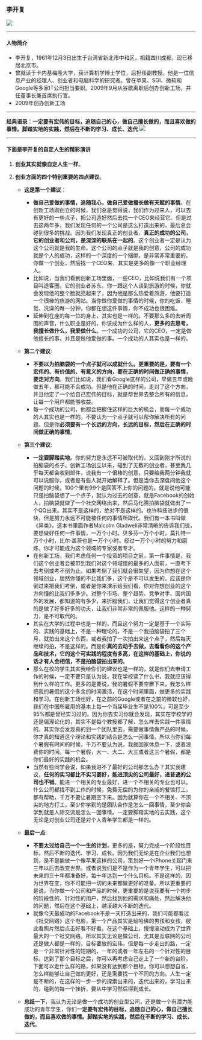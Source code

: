 ### 李开复
<a href="https://sm.ms/image/lDEYqwpOiIgctNP" target="_blank"><img src="https://i.loli.net/2019/10/13/lDEYqwpOiIgctNP.jpg" ></a>
<hr/>

#### 人物简介
- 李开复，1961年12月3日出生于台湾省新北市中和区，祖籍四川成都，现已移居北京市。
- 曾就读于卡内基梅隆大学，获计算机学博士学位，后担任副教授。他是一位信息产业的经理人、创业者和电脑科学的研究者。曾在苹果、SGI、微软和Google等多家IT公司担当要职。2009年9月从谷歌离职后创办创新工场，并任董事长兼首席执行官。
- 2009年创办创新工场
<hr/>

**经典语录**：**一定要有宏伟的目标，追随自己的心，做自己擅长做的，而且喜欢做的事情。脚踏实地的实践，然后在不断的学习、成长、迭代**
<a href="https://sm.ms/image/NHf2jRdCzG65Xgu" target="_blank"><img src="https://i.loli.net/2019/10/13/NHf2jRdCzG65Xgu.jpg" ></a>
<hr/>

#### 下面是李开复的自定人生的精彩演讲

1. **创业其实就像自定人生一样**。

2. **创业方面的四个特别重要的四点建议**。
    - **这是第一个建议**：
      - **做自己爱做的事情，追随我心，做自己爱做擅长做有天赋的事情**。在创新工场刚创立的时候，我们总是觉得说，我们作为过来人，可以去有更好的一些点子，把公司造好然后去找一个CEO来经营它。但是过去这两年多，我们发现任何的一个公司是这么打造出来的，最后总会碰到很多的挑战。因为我们发现真正的创业者，**真正的成功的公司，它的创业者和公司，是深深的联系在一起的**。这个创业者一定是认为这个公司就是我的生命，这个公司的点子就是我的创意，公司的成功就是个人的成功，这样的一个深度的一个捆绑，是非常非常重要的。你做一个创业，然后找一个CEO来，其实是更多的像一个职业经理人。
      - 比如说，当我们看到创新工场里面，一些CEO，比如说我们有一个项目叫途客圈，它的创业者苏东。你一跟这个人谈到旅游的时候，你就会发现他的整个脸就亮起来了，因为他是那么热爱着旅游，他要打造一个很棒的旅游的网站。当你做你爱做的事情的时候，你的吃饭、睡觉、洗澡的每一分钟，你都在想这件事情，你不成功也很困难。
      - 延伸到在座的每一位的身上，其实也是一样的。不要那么多的去听周围的声音，什么职业是好的，你该成为什么样的人，**更多的去思考，我擅长做什么，我爱做什么**。一个成功的公司，它的CEO，一定是做他擅长的事，并且是做他爱做的事。一个成功的人其实也是一样的。

    - **第二个建议**:
      - **不要以为拍脑袋的一个点子就可以成就什么。更重要的是，要有一个宏伟的、有价值的、有意义的方向，要在正确的时间做正确的事情，要走对方向**。我们比如说，我们看Google这样的公司，早做五年或晚做五年，都可能不会成功。但是他在正确的时间，走对了这个方向，并且他定了一个给自己宏伟的目标，就是帮世界去整合所有的信息，让每一个用户都能够收益。
      - 每一个成功的公司，他都会把握住这样的巨大的机会，而每一个成功的人其实也是一样的。不要认为一个点子就可以帮你解决所有的问题。但是你**必须要有一个长远的方向，长远的目标，然后在正确的时间做正确的事情**。
    - **第三个建议**:
      - **一定要脚踏实地**。你的努力是永远不可被取代的，又回到刚才所说的拍脑袋的点子。创新工场创立以来，碰到了无数的创业者，甚至我几乎每天都会收到邮件，说我有一个很棒的创意，只要给我两分钟我就可以说服你，或者是有些人就开始解释了。但是当你去深度问他这个问题的时候，100个里有99个是回答不上你的问题的。就是说他可能只是拍脑袋想了一个点子，就认为过去的创意，就是Facebook的创始人，拍脑袋就做了一个社交网络出来，然后马化腾拍脑袋就做出了一个QQ出来。其实不是这样的，绝对不是这样的。也许科技进步的很快，但是努力永远不可能被任何的事情所取代。我们有一本书叫做《异类》，这本书里面作者Malcolm Gladwell非常清晰的告诉我们说，要想做好任何一件事情，一万个小时。贝多芬一万个小时，莫扎特一万个小时，比尔·盖茨也是一万个小时。经过一万个小时的努力和磨炼，你才可能成为这个领域的专家或者专才。
      - 在创新工场，我们考虑任何一个投资的项目之前，第一件事情是，我们这个创业者会被带到我们对这个领域懂的最多的人面前，一直考下去考倒或考不倒为止。如果考倒了我们就会很失望，因为你想在这个领域创业，居然你懂的不比我们多，这个是不可以发生的。应该是你倒过来把我们考倒，或者是你来演示给我们看，你对你想创业的这个方向懂的比我们多多少。对整个市场、整个趋势、竞争对手、国内国外的发展，都知道的有多少，来折服我们，让我们觉得这个创业者真的是做了好多好多的功夫，让我们非常非常的佩服他。这样的一种努力，是不可取代的。
      - 其实在大学的过程中也是一样的，而且这个努力一定是基于一个实际的、实践的基础上，不是一种理论的，不是一个我拍脑袋拍了三个月，就拍出来这个东西，或者我拍了一次拍出来这个点子，然后每天继续的拍，不是这样的。而是你**真的去动手去做，去看看你的这个产品和技术，它的这个可实践的程度有多高，在这样的基础上，你说的话才有人会相信，不是拍脑袋拍出来的**。
      - 那么在校的学生其实我给你们的建议也是一样的，就是你们去申请工作的时候，一定不要只是认为说，我在学校读了什么书，我就应该得到什么样的工作。更多的是要说，我的暑假不要空置下来，我怎么样把我的暑假的这个多余的时间激活，在这个时间里面，做更多的实践和学习。在创新工场也好，在之前的Google或者在之前的微软也好，我们在中国所雇用的基本上每一个当届毕业生不是100%，可是至少95%都是曾经实习过的。因为你去实习你就会发现，其实在学校学的还是偏理论化的，其实不是每个教授都了解，怎么样去实践一件事情的。其实你会发现真的到一个团队里去，需要做事情做产品的时候，你才真的知道这个理论和实践的结合是怎么一回事情。所以当你们每个暑假有时间的时候，千万不要认为说，我就回家休息一下，或者浪费你的时间。每一个暑假，大一、大二、大三或者这三个暑假，都是你们最好的实践的机会。
      - 当然有些同学会说，如果我进不了最好的公司那怎么办？其实我建议，**任何的实习都比不实习要好，能进顶尖的公司最好，进普通的公司也不错**。能进一个相关的专业最好，进一个不相关的专业也可以。什么公司都找不到工作的时候，免费无偿的为你的亲戚的餐馆打工，都有帮助，千万不要让暑期空下来。因为就算你在一个不相关、不顶尖的地方打工，至少你学到的是团队合作是怎么一回事情，至少你会学到就是人际交流是怎么一回事情。一定要脚踏实地的去实践，这个无论是对创业公司还是对个人青年学生都是一样的。
    - **最后一点**:
      - **不要太过给自己一个一生的计划**，更多的是，努力完成一个阶段性目标，然后不断的迭代、学习、成长。因为我们无论是在企业我们也想到，是不是能做一个像苹果这样的公司，策划好一个iPhone关起门来三年以后去改变世界。或者说我们是不是作为一个青年学生，可以把未来的三十年都准备好，每十年达到一个什么目标。不是这样的，因为世界在变，你不可能把一切的未来都做更好的准备。所以更重要的是说，当你做一个公司和产品的时候，更重要的是说我要有一个初步的阶段性的、针对性的用户，然后找到他的需求和痛处，然后解决他的问题，然后在这个基础上，越滚越大不断的迭代。
      - 就像今天最成功的Facebook不是一天打造出来的，我们可能都看过《社交网络》这个电影，第一个产品其实是给哈佛的男孩和女孩，彼此看照片然后点击好看不好看。在这个基础上，慢慢滚动成为了世界最大的一个社交网络。所以其实无论是做公司，尤其是互联网的公司还是做人都是一样的，目标要放的宏伟，但是每一步走出的路，一定是一个非常针对性的短期的，一年的或者一年左右的一个针对性的目标。达到了那个目标之后，你可以再考虑自己走上了一个新的台阶，下面可以走什么样的路，如果没有达到那个目标，你可以想想自省，怎么样能够让自己做的更好，还是需要找一个不同的方向。人生一定是不断的，在这样的一步一步的探索出来的，迭代出来的，学习出来的，碰到的每一个挫折，要从中学习然后得到成长。
    - **总结一下**，我认为无论是做一个成功的创业型公司，还是做一个有潜力能成功的青年学生，你们**一定要有宏伟的目标，追随自己的心，做自己擅长做的，而且喜欢做的事情。脚踏实地的实践，然后在不断的学习、成长、迭代**。
    <hr/>